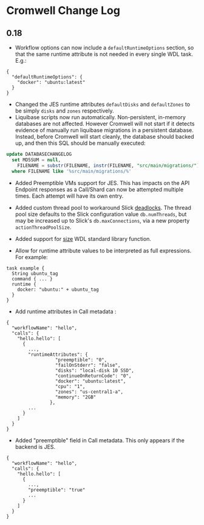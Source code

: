 # Cromwell Change Log

## 0.18

* Workflow options can now include a `defaultRuntimeOptions` section, so that the same runtime attribute is not needed in every single WDL task. E.g.:
```
{
  "defaultRuntimeOptions": {
    "docker": "ubuntu:latest"
  }
}
```
* Changed the JES runtime attributes `defaultDisks` and `defaultZones` to be simply `disks` and `zones` respectively.
* Liquibase scripts now run automatically. Non-persistent, in-memory databases are not affected. However Cromwell will
not start if it detects evidence of manually run liquibase migrations in a persistent database. Instead, before Cromwell
will start cleanly, the database should backed up, and then this SQL should be manually executed:
```sql
update DATABASECHANGELOG
  set MD5SUM = null,
    FILENAME = substr(FILENAME, instr(FILENAME, "src/main/migrations/") + length("src/main/migrations/"))
  where FILENAME like '%src/main/migrations/%'
```
* Added Preemptible VMs support for JES. This has impacts on the API Endpoint responses as a Call/Shard can now be attempted multiple times. Each attempt will have its own entry.
* Added custom thread pool to workaround Slick [deadlocks](https://github.com/slick/slick/issues/1274). The thread pool
size defaults to the Slick configuration value `db.numThreads`, but may be increased up to Slick's
`db.maxConnections`, via a new property `actionThreadPoolSize`.
* Added support for [size](https://github.com/broadinstitute/wdl/blob/develop/SPEC.md#float-sizefile-string) WDL standard library function.

* Allow for runtime attribute values to be interpreted as full expressions.  For example:
```
task example {
  String ubuntu_tag
  command { ... }
  runtime {
    docker: "ubuntu:" + ubuntu_tag
  }
}
```
* Add runtime attributes in Call metadata :
```
{
  "workflowName": "hello",
  "calls": {
    "hello.hello": [
      {
        ...,
        "runtimeAttributes": {
                  "preemptible": "0",
                  "failOnStderr": "false",
                  "disks": "local-disk 10 SSD",
                  "continueOnReturnCode": "0",
                  "docker": "ubuntu:latest",
                  "cpu": "1",
                  "zones": "us-central1-a",
                  "memory": "2GB"
                },
        ... 
      }
    ]
  }
}
```
* Added "preemptible" field in Call metadata. This only appears if the backend is JES.
```
{
  "workflowName": "hello",
  "calls": {
    "hello.hello": [
      {
        ...,
        "preemptible": "true"
        ... 
      }
    ]
  }
}
```